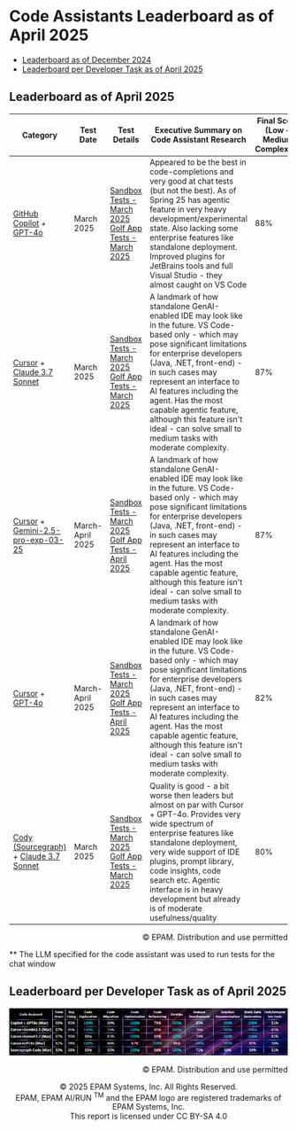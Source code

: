 # Code Assistants Leaderboard as of April 2025

- [Leaderboard as of December 2024](code-assistants.md)
- [Leaderboard per Developer Task as of April 2025](#leaderboard-per-developer-task-as-of-april-2025)

## Leaderboard as of April 2025

| Category                                                                                                                                   | Test Date    | Test Details                                                                                                                                                                                         | Executive Summary on Code Assistant Research                                                                                                                                                                                                                                                                                                                                                                 | Final Score (Low + Medium Complexity) | Low Complexity only (144 tests) | Medium Complexity Only (25 tests) |
|--------------------------------------------------------------------------------------------------------------------------------------------|--------------|------------------------------------------------------------------------------------------------------------------------------------------------------------------------------------------------------|--------------------------------------------------------------------------------------------------------------------------------------------------------------------------------------------------------------------------------------------------------------------------------------------------------------------------------------------------------------------------------------------------------------|-----------------------------------|-----------------|--------------------|
| [GitHub Copilot](https://github.com/features/copilot) + [GPT-4o](https://platform.openai.com/docs/models/gpt-4o)                           | March 2025   | [Sandbox Tests - March 2025](reports/copilot/2025/copilot-gpt4o-sandbox-tests-march-2025.md) <br> [Golf App Tests - March 2025](reports/copilot/2025/copilot-gpt4o-golf-app-tests-march-2025.md)     | Appeared to be the best in code-completions and very good at chat tests (but not the best). As of Spring 25 has agentic feature in very heavy development/experimental state. Also lacking some enterprise features like standalone deployment. Improved plugins for JetBrains tools and full Visual Studio - they almost caught on VS Code                                                                  | 88%                               | 89%             | 80%                |
| [Cursor](https://www.cursor.com/) + [Claude 3.7 Sonnet](https://www.anthropic.com/news/claude-3.7-sonnet)                                  | March 2025   | [Sandbox Tests - March 2025](reports/cursor/2025/cursor-sonnet3.7-sandbox-tests-march-2025.md) <br> [Golf App Tests - March 2025](reports/cursor/2025/cursor-sonnet3.7-golf-app-tests-march-2025.md) | A landmark of how standalone GenAI-enabled IDE may look like in the future. VS Code-based only - which may pose significant limitations for enterprise developers (Java, .NET, front-end) - in such cases may represent an interface to AI features including the agent. Has the most capable agentic feature, although this feature isn't ideal - can solve small to medium tasks with moderate complexity. | 87%                               | 88%             | 80%                |
| [Cursor](https://www.cursor.com/) + [Gemini-2.5-pro-exp-03-25](https://cloud.google.com/gemini/docs/overview)                              | March-April 2025 | [Sandbox Tests - March 2025](reports/cursor/2025/cursor-gemini2.5-sandbox-tests-march-2025.md) <br> [Golf App Tests - April 2025](reports/cursor/2025/cursor-gemini2.5-golf-app-tests-april-2025.md) | A landmark of how standalone GenAI-enabled IDE may look like in the future. VS Code-based only - which may pose significant limitations for enterprise developers (Java, .NET, front-end) - in such cases may represent an interface to AI features including the agent. Has the most capable agentic feature, although this feature isn't ideal - can solve small to medium tasks with moderate complexity. | 87%                               | 87%             | 88%                |
| [Cursor](https://www.cursor.com/) + [GPT-4o](https://platform.openai.com/docs/models/gpt-4o)                                               | March-April 2025 | [Sandbox Tests - March 2025](reports/cursor/2025/cursor-gpt4o-sandbox-tests-march-2025.md) <br> [Golf App Tests - April 2025](reports/cursor/2025/cursor-gpt4o-golf-app-tests-april-2025.md)         | A landmark of how standalone GenAI-enabled IDE may look like in the future. VS Code-based only - which may pose significant limitations for enterprise developers (Java, .NET, front-end) - in such cases may represent an interface to AI features including the agent. Has the most capable agentic feature, although this feature isn't ideal - can solve small to medium tasks with moderate complexity.                                                                                                                                                                                                                                                                                                                                                                                                              | 82%                               | 83%             | 76%                |
| [Cody (Sourcegraph)](https://sourcegraph.com/cody) + [Claude 3.7 Sonnet](https://www.anthropic.com/news/claude-3.7-sonnet)                 | March 2025   | [Sandbox Tests - March 2025](reports/sourcegraph-cody/2025/cody-sonnet3.7-sandbox-tests-march-2025.md) <br> [Golf App Tests - March 2025](reports/sourcegraph-cody/2025/cody-sonnet3.7-golf-app-tests-march-2025.md)         | Quality is good - a bit worse then leaders but almost on par with Cursor + GPT-4o. Provides very wide spectrum of enterprise features like standalone deployment, very wide support of IDE plugins, prompt library, code insights, code search etc. Agentic interface is in heavy development but already is of moderate usefulness/quality                                                                                                                                                                                                                                                                                                                                                                                                             | 80%                               | 81%             | 80%                |

<div style='text-align: right;'> © EPAM. Distribution and use permitted </div>

** The LLM specified for the code assistant was used to run tests for the chat window

## Leaderboard per Developer Task as of April 2025
![code-assistants-performance-dec-2024.png](../../images/sandbox-test/code-assistants-performance-engineering-benchmark-detailed-apr-25.png)

<div style='text-align: right;'> © EPAM. Distribution and use permitted </div>

<p style="text-align: center;">    © 2025 EPAM Systems, Inc. All Rights Reserved.<br/>    EPAM, EPAM AI/RUN <sup>TM</sup> and the EPAM logo are registered trademarks of EPAM Systems, Inc.<br>    This report is licensed under CC BY-SA 4.0<br/></p>

